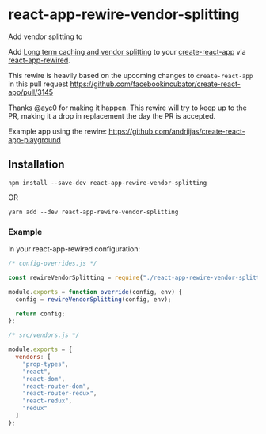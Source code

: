 # react-app-rewire-vendor-splitting

Add vendor splitting to

Add
[Long term caching and vendor splitting](https://github.com/facebookincubator/create-react-app/pull/3145)
to your
[create-react-app](https://github.com/facebookincubator/create-react-app) via
[react-app-rewired](https://github.com/timarney/react-app-rewired).

This rewire is heavily based on the upcoming changes to `create-react-app` in
this pull request
https://github.com/facebookincubator/create-react-app/pull/3145

Thanks [@ayc0](https://github.com/Ayc0) for making it happen. This rewire will
try to keep up to the PR, making it a drop in replacement the day the PR is
accepted.

Example app using the rewire:
https://github.com/andriijas/create-react-app-playground

## Installation

```
npm install --save-dev react-app-rewire-vendor-splitting
```

OR

```
yarn add --dev react-app-rewire-vendor-splitting
```

### Example

In your react-app-rewired configuration:

```javascript
/* config-overrides.js */

const rewireVendorSplitting = require("./react-app-rewire-vendor-splitting");

module.exports = function override(config, env) {
  config = rewireVendorSplitting(config, env);

  return config;
};
```

```javascript
/* src/vendors.js */

module.exports = {
  vendors: [
    "prop-types",
    "react",
    "react-dom",
    "react-router-dom",
    "react-router-redux",
    "react-redux",
    "redux"
  ]
};
```
